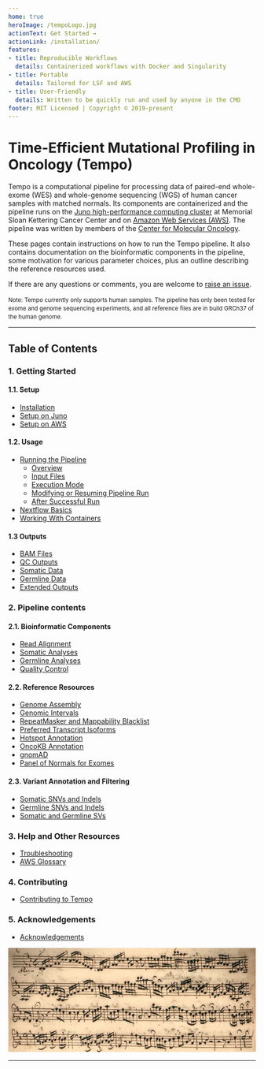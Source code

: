 ```yaml
---
home: true
heroImage: /tempoLogo.jpg
actionText: Get Started →
actionLink: /installation/
features:
- title: Reproducible Workflows
  details: Containerized workflows with Docker and Singularity
- title: Portable 
  details: Tailored for LSF and AWS 
- title: User-Friendly 
  details: Written to be quickly run and used by anyone in the CMO
footer: MIT Licensed | Copyright © 2019-present
---
```


# Time-Efficient Mutational Profiling in Oncology (Tempo)

Tempo is a computational pipeline for processing data of paired-end whole-exome (WES) and whole-genome sequencing (WGS) of human cancer samples with matched normals. Its components are containerized and the pipeline runs on the [Juno high-performance computing cluster](http://mskcchpc.org/display/CLUS/Juno+Cluster+Guide) at Memorial Sloan Kettering Cancer Center and on [Amazon Web Services (AWS)](https://aws.amazon.com). The pipeline was written by members of the [Center for Molecular Oncology](https://www.mskcc.org/research-programs/molecular-oncology).

These pages contain instructions on how to run the Tempo pipeline. It also contains documentation on the bioinformatic components in the pipeline, some motivation for various parameter choices, plus an outline describing the reference resources used. 

If there are any questions or comments, you are welcome to [raise an issue](https://github.com/mskcc/tempo/issues/new?title=[User%20question]).

<small>Note: Tempo currently only supports human samples. The pipeline has only been tested for exome and genome sequencing experiments, and all reference files are in build GRCh37 of the human genome.</small>

---

## Table of Contents

### 1. Getting Started

#### 1.1. Setup
* [Installation](installation.md)
* [Setup on Juno](juno-setup.md)
* [Setup on AWS](aws-setup.md)

#### 1.2. Usage
* [Running the Pipeline](running-the-pipeline.md)
    * [Overview](running-the-pipeline.md#overview)
    * [Input Files](running-the-pipeline.md#input-files)
    * [Execution Mode](running-the-pipeline.md#execution-mode)
    * [Modifying or Resuming Pipeline Run](running-the-pipeline.md#modifying-or-resuming-pipeline-run)
    * [After Successful Run](running-the-pipeline.md#after-successful-run)
* [Nextflow Basics](nextflow-basics.md)
* [Working With Containers](working-with-containers.md)

#### 1.3 Outputs
* [BAM Files](outputs.md#bam-files)
* [QC Outputs](outputs.md#qc-outputs)
* [Somatic Data](outputs.md#somatic-data)
* [Germline Data](outputs.md#germline-data)
* [Extended Outputs](outputs.md#extended-outputs)

### 2. Pipeline contents

#### 2.1. Bioinformatic Components
* [Read Alignment](bioinformatic-components.md#read-alignment)
* [Somatic Analyses](bioinformatic-components.md#somatic-analyses)
* [Germline Analyses](bioinformatic-components.md#germline-analyses)
* [Quality Control](bioinformatic-components.md#quality-control)

#### 2.2. Reference Resources
* [Genome Assembly](reference-files.md#genome-assembly)
* [Genomic Intervals](reference-files.md#genomic-intervals)
* [RepeatMasker and Mappability Blacklist](reference-files.md#repeatmasker-and-mappability-blacklist)
* [Preferred Transcript Isoforms](reference-files.md#preferred-transcript-isoforms)
* [Hotspot Annotation](reference-files.md#hotspot-annotation.md)
* [OncoKB Annotation](reference-files.md#oncokb.md)
* [gnomAD](gnomad.md)
* [Panel of Normals for Exomes](wes-panel-of-normals.md)

#### 2.3. Variant Annotation and Filtering
* [Somatic SNVs and Indels](variant-annotation-and-filtering.md#somatic-snvs-and-indels)
* [Germline SNVs and Indels](variant-annotation-and-filtering.md#germline-snvs-and-indels)
* [Somatic and Germline SVs](variant-annotation-and-filtering.md#somatic-and-germline-svs)

### 3. Help and Other Resources
* [Troubleshooting](troubleshooting.md)
* [AWS Glossary](aws-glossary.md)

### 4. Contributing
* [Contributing to Tempo](contributing-to-tempo.md)

### 5. Acknowledgements
* [Acknowledgements](acknowledgements.md)

<p align="center">
  <img src="./brandenburg5_allegro.jpg">
</p>

---
